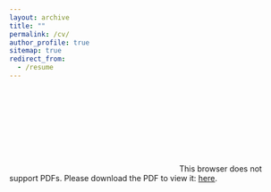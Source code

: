 ```yaml
---
layout: archive
title: ""
permalink: /cv/
author_profile: true
sitemap: true
redirect_from:
  - /resume
---
```


<object data="https://dgaozhao.github.io/files/Gaozhao%20Vitae.pdf" type="application/pdf" width="100%" height="100%">
    <embed src="https://dgaozhao.github.io/files/Gaozhao%20Vitae.pdf">
        This browser does not support PDFs. Please download the PDF to view it: <a href="https://github.com/dgaozhao/dgaozhao.github.io/raw/master/files/Gaozhao%20Vitae.pdf" target="_blank"><u>here</u></a>.
        </embed>
</object>
